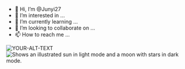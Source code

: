 - 👋 Hi, I’m @Junyi27
- 👀 I’m interested in ...
- 🌱 I’m currently learning ...
- 💞️ I’m looking to collaborate on ...
- 📫 How to reach me ...

<picture>
 <source media="(prefers-color-scheme: dark)" srcset="https://uploads.dailydot.com/2018/10/olli-the-polite-cat.jpg?q=65&auto=format&w=2270&ar=2:1&fit=crop">
 <source media="(prefers-color-scheme: light)" srcset="https://uploads.dailydot.com/2018/10/olli-the-polite-cat.jpg?q=65&auto=format&w=2270&ar=2:1&fit=crop">
 <img alt="YOUR-ALT-TEXT" src="https://uploads.dailydot.com/2018/10/olli-the-polite-cat.jpg?q=65&auto=format&w=2270&ar=2:1&fit=crop">
</picture>

<picture>
  <source media="(prefers-color-scheme: dark)" srcset="https://user-images.githubusercontent.com/25423296/163456776-7f95b81a-f1ed-45f7-b7ab-8fa810d529fa.png">
  <source media="(prefers-color-scheme: light)" srcset="https://user-images.githubusercontent.com/25423296/163456779-a8556205-d0a5-45e2-ac17-42d089e3c3f8.png">
  <img alt="Shows an illustrated sun in light mode and a moon with stars in dark mode." src="https://user-images.githubusercontent.com/25423296/163456779-a8556205-d0a5-45e2-ac17-42d089e3c3f8.png">
</picture>
<!---
Junyi27/Junyi27 is a ✨ special ✨ repository because its `README.md` (this file) appears on your GitHub profile.
You can click the Preview link to take a look at your changes.
--->
